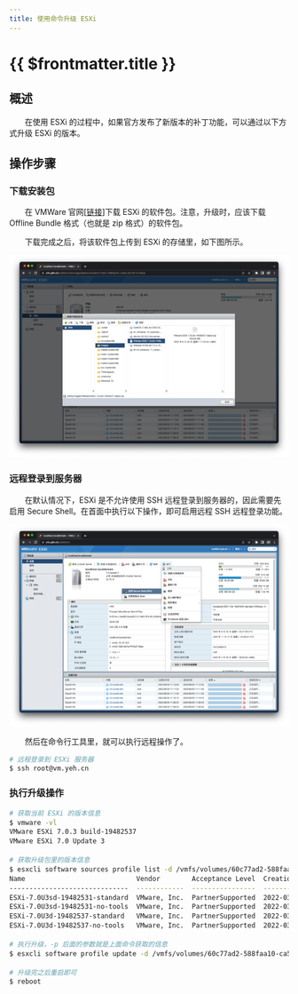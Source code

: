 ```yaml
---
title: 使用命令升级 ESXi
---
```


# {{ $frontmatter.title }}
## 概述
&emsp;&emsp;在使用 ESXi 的过程中，如果官方发布了新版本的补丁功能，可以通过以下方式升级 ESXi 的版本。

## 操作步骤
### 下载安装包
&emsp;&emsp;在 VMWare 官网[[链接](https://customerconnect.vmware.com/cn/group/vmware/evalcenter?p=free-esxi7)]下载 ESXi 的软件包。注意，升级时，应该下载 Offline Bundle 格式（也就是 zip 格式）的软件包。

&emsp;&emsp;下载完成之后，将该软件包上传到 ESXi 的存储里，如下图所示。

![](./assets/upgrade_01.png)

### 远程登录到服务器
&emsp;&emsp;在默认情况下，ESXi 是不允许使用 SSH 远程登录到服务器的，因此需要先启用 Secure Shell。在首面中执行以下操作，即可启用远程 SSH 远程登录功能。

![](./assets/upgrade_02.png)

&emsp;&emsp;然后在命令行工具里，就可以执行远程操作了。

```bash
# 远程登录到 ESXi 服务器
$ ssh root@vm.yeh.cn
```

### 执行升级操作

```bash
# 获取当前 ESXi 的版本信息
$ vmware -vl
VMware ESXi 7.0.3 build-19482537
VMware ESXi 7.0 Update 3

# 获取升级包里的版本信息
$ esxcli software sources profile list -d /vmfs/volumes/60c77ad2-588faa10-ca5b-b47af13738aa/Images/VMware-ESXi-7.0U3d-19482537-depot.zip
Name                            Vendor        Acceptance Level  Creation Time        Modification Time
------------------------------  ------------  ----------------  -------------------  -----------------
ESXi-7.0U3sd-19482531-standard  VMware, Inc.  PartnerSupported  2022-03-29T00:00:00  2022-03-29T00:00:00
ESXi-7.0U3sd-19482531-no-tools  VMware, Inc.  PartnerSupported  2022-03-29T00:00:00  2022-03-11T13:53:29
ESXi-7.0U3d-19482537-standard   VMware, Inc.  PartnerSupported  2022-03-29T00:00:00  2022-03-29T00:00:00
ESXi-7.0U3d-19482537-no-tools   VMware, Inc.  PartnerSupported  2022-03-29T00:00:00  2022-03-11T15:01:02

# 执行升级，-p 后面的参数就是上面命令获取的信息
$ esxcli software profile update -d /vmfs/volumes/60c77ad2-588faa10-ca5b-b47af13738aa/Images/VMware-ESXi-7.0U3d-19482537-depot.zip -p ESXi-7.0U3d-19482537-standard

# 升级完之后重启即可
$ reboot
```